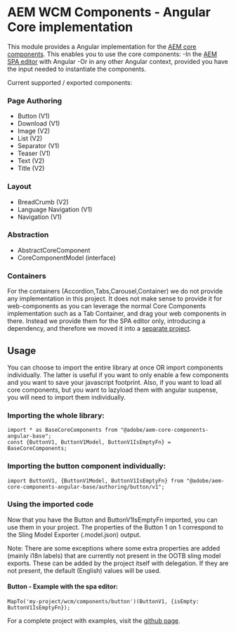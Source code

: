 # AEM WCM Components - Angular Core implementation

This module provides a Angular implementation for the [AEM core components](https://www.aemcomponents.dev/). 
This enables you to use the core components:
-In the [AEM SPA editor](https://docs.adobe.com/content/help/en/experience-manager-64/developing/headless/spas/spa-overview.html) with Angular
-Or in any other Angular context, provided you have the input needed to instantiate the components.


Current supported / exported components:

### Page Authoring
 - Button (V1)
 - Download (V1)
 - Image (V2)
 - List (V2)
 - Separator (V1)
 - Teaser (V1)
 - Text (V2)
 - Title (V2)

### Layout
 - BreadCrumb (V2)
 - Language Navigation (V1)
 - Navigation (V1)
 
### Abstraction
-  AbstractCoreComponent
-  CoreComponentModel (interface)

### Containers
For the containers (Accordion,Tabs,Carousel,Container) we do not provide any implementation in this project.
It does not make sense to provide it for web-components as you can leverage the normal Core Components implementation such as a Tab Container, and drag your web components in there.
Instead we provide them for the SPA editor only, introducing a dependency, and therefore we moved it into a [separate project](https://www.npmjs.com/package/@adobe/aem-core-components-angular-spa).


## Usage

You can choose to import the entire library at once OR import components individually. 
The latter is useful if you want to only enable a few components and you want to save your javascript footprint.
Also, if you want to load all core components, but you want to lazyload them with angular suspense, you will need to import them individually.

### Importing the whole library: 

```
import * as BaseCoreComponents from "@adobe/aem-core-components-angular-base";
const {ButtonV1, ButtonV1Model, ButtonV1IsEmptyFn} = BaseCoreComponents;
```

### Importing the button component individually:
 
```
import ButtonV1, {ButtonV1Model, ButtonV1IsEmptyFn} from "@adobe/aem-core-components-angular-base/authoring/button/v1";
```

### Using the imported code

Now that you have the Button and ButtonV1IsEmptyFn imported, you can use them in your project.
The properties of the Button 1 on 1 correspond to the Sling Model Exporter (.model.json) output.

Note: There are some exceptions where some extra properties are added (mainly i18n labels) that are currently not present in the OOTB sling model exports.
These can be added by the project itself with delegation. If they are not present, the default (English) values will be used.


#### Button - Example with the spa editor:

```
MapTo('my-project/wcm/components/button')(ButtonV1, {isEmpty: ButtonV1IsEmptyFn});
```

For a complete project with examples, visit the [github page](https://github.com/adobe/aem-angular-core-wcm-components/tree/master/examples).